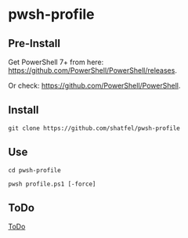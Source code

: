 # pwsh-profile

## Pre-Install

Get PowerShell 7+ from here: https://github.com/PowerShell/PowerShell/releases.

Or check: https://github.com/PowerShell/PowerShell.

## Install

```
git clone https://github.com/shatfel/pwsh-profile
```

## Use

```
cd pwsh-profile

pwsh profile.ps1 [-force]
```

## ToDo

[ToDo](https://github.com/shatfel/pwsh-profile/blob/main/TODO.md)

 
